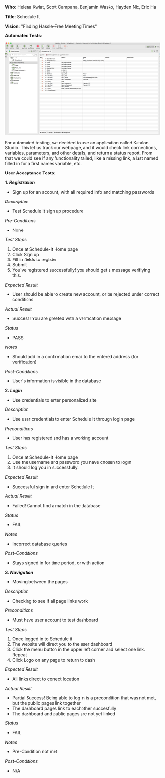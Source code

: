 **Who**: Helena Kwiat, Scott Campana, Benjamin Wasko, Hayden Nix, Eric Ha

**Title**: Schedule It

**Vision**: "Finding Hassle-Free Meeting Times"

**Automated Tests**:

![Automated Tests Screenshot](autoTests.jpg?raw=true)

For automated testing, we decided to use an application called Katalon Studio. This let us track our webpage, and it would check link connections, variables, parameters, and other details, and return a status report.  From that we could see if any functionality failed, like a missing link, a last named filled in for a first names variable, etc.

**User Acceptance Tests**:

**1. *Registration***

* Sign up for an account, with all required info and matching passwords

*Description*

* Test Schedule It sign up procedure

*Pre-Conditions*

* None

*Test Steps*

1. Once at Schedule-It Home page 
2. Click Sign up
3. Fill in fields to register
4. Submit
5. You've registered successfully! you should get a message verifiying this.

*Expected Result*

* User should be able to create new account, or be rejected under correct conditions

*Actual Result*

* Success! You are greeted with a verification message

*Status*

* PASS

*Notes*

* Should add in a confirmation email to the entered address (for verification)

*Post-Conditions*

* User's information is visible in the database

**2. *Login***

* Use credentials to enter personalized site

*Description*

* Use user credentials to enter Schedule It through login page


*Preconditions*

* User has registered and has a working account

*Test Steps*

1. Once at Schedule-It Home page
2. Use the username and password you have chosen to login
3. It should log you in successfully.

*Expected Result*

* Successful sign in and enter Schedule It

*Actual Result*

* Failed! Cannot find a match in the database

*Status*

* FAIL

*Notes*

* Incorrect database queries

*Post-Conditions*

* Stays signed in for time period, or with action

**3. *Navigation***

* Moving between the pages

*Description*

* Checking to see if all page links work


*Preconditions*

* Must have user account to test dashboard

*Test Steps*

1. Once logged in to Schedule it
2. The website will direct you to the user dashboard
3. Click the menu button in the upper left corner and select one link. Repeat
4. Click Logo on any page to return to dash

*Expected Result*

* All links direct to correct location

*Actual Result*

* Partial Success! Being able to log in is a precondition that was not met, but the public pages link together
* The dashboard pages link to eachother succesfully
* The dashboard and public pages are not yet linked

*Status*

* FAIL

*Notes*

* Pre-Condition not met

*Post-Conditions*

* N/A



